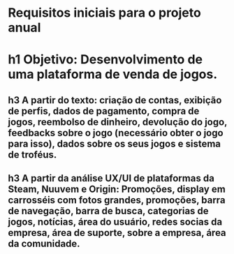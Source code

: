 # Requisitos iniciais para o projeto anual

# h1 Objetivo: Desenvolvimento de uma plataforma de venda de jogos.

## h3 A partir do texto: criação de contas, exibição de perfis, dados de pagamento, compra de jogos, reembolso de dinheiro, devolução do jogo, feedbacks sobre o jogo (necessário obter o jogo para isso), dados sobre os seus jogos e sistema de troféus.
    
## h3 A partir da análise UX/UI de plataformas da Steam, Nuuvem e Origin: Promoções, display em carrosséis com fotos grandes, promoções, barra de navegação, barra de busca, categorias de jogos, notícias, área do usuário, redes socias da empresa, área de suporte, sobre a empresa, área da comunidade.


